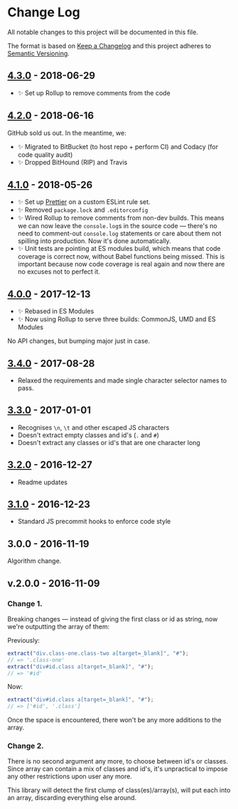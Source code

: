 # Change Log

All notable changes to this project will be documented in this file.

The format is based on [Keep a Changelog](http://keepachangelog.com/)
and this project adheres to [Semantic Versioning](http://semver.org/).

## [4.3.0] - 2018-06-29

- ✨ Set up Rollup to remove comments from the code

## [4.2.0] - 2018-06-16

GitHub sold us out. In the meantime, we:

- ✨ Migrated to BitBucket (to host repo + perform CI) and Codacy (for code quality audit)
- ✨ Dropped BitHound (RIP) and Travis

## [4.1.0] - 2018-05-26

- ✨ Set up [Prettier](https://prettier.io) on a custom ESLint rule set.
- ✨ Removed `package.lock` and `.editorconfig`
- ✨ Wired Rollup to remove comments from non-dev builds. This means we can now leave the `console.log`s in the source code — there's no need to comment-out `console.log` statements or care about them not spilling into production. Now it's done automatically.
- ✨ Unit tests are pointing at ES modules build, which means that code coverage is correct now, without Babel functions being missed. This is important because now code coverage is real again and now there are no excuses not to perfect it.

## [4.0.0] - 2017-12-13

- ✨ Rebased in ES Modules
- ✨ Now using Rollup to serve three builds: CommonJS, UMD and ES Modules

No API changes, but bumping major just in case.

## [3.4.0] - 2017-08-28

- Relaxed the requirements and made single character selector names to pass.

## [3.3.0] - 2017-01-01

- Recognises `\n`, `\t` and other escaped JS characters
- Doesn't extract empty classes and id's (`.` and `#`)
- Doesn't extract any classes or id's that are one character long

## [3.2.0] - 2016-12-27

- Readme updates

## [3.1.0] - 2016-12-23

- Standard JS precommit hooks to enforce code style

## 3.0.0 - 2016-11-19

Algorithm change.

## v.2.0.0 - 2016-11-09

### Change 1.

Breaking changes — instead of giving the first class or id as string, now we're outputting the array of them:

Previously:

```js
extract("div.class-one.class-two a[target=_blank]", "#");
// => '.class-one'
extract("div#id.class a[target=_blank]", "#");
// => '#id'
```

Now:

```js
extract("div#id.class a[target=_blank]", "#");
// => ['#id', '.class']
```

Once the space is encountered, there won't be any more additions to the array.

### Change 2.

There is no second argument any more, to choose between id's or classes. Since array can contain a mix of classes and id's, it's unpractical to impose any other restrictions upon user any more.

This library will detect the first clump of class(es)/array(s), will put each into an array, discarding everything else around.

[3.0.0]: https://bitbucket.org/codsen/string-extract-class-names/branches/compare/v3.0.0%0Dv2.2.0#diff
[3.1.0]: https://bitbucket.org/codsen/string-extract-class-names/branches/compare/v3.1.0%0Dv3.0.1#diff
[3.2.0]: https://bitbucket.org/codsen/string-extract-class-names/branches/compare/v3.2.0%0Dv3.1.0#diff
[3.3.0]: https://bitbucket.org/codsen/string-extract-class-names/branches/compare/v3.3.0%0Dv3.2.0#diff
[3.4.0]: https://bitbucket.org/codsen/string-extract-class-names/branches/compare/v3.4.0%0Dv3.3.3#diff
[4.0.0]: https://bitbucket.org/codsen/string-extract-class-names/branches/compare/v4.0.0%0Dv3.4.0#diff
[4.1.0]: https://bitbucket.org/codsen/string-extract-class-names/branches/compare/v4.1.0%0Dv4.0.6#diff
[4.2.0]: https://bitbucket.org/codsen/string-extract-class-names/branches/compare/v4.2.0%0Dv4.1.0#diff
[4.3.0]: https://bitbucket.org/codsen/string-extract-class-names/branches/compare/v4.3.0%0Dv4.2.1#diff
